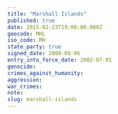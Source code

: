 ```yaml
---
title: "Marshall Islands"
published: true
date: 2015-02-23T19:00:00.000Z
geocode: MHL
iso_code: MH
state_party: true
signed_date: 2000-09-06
entry_into_force_date: 2002-07-01
genocide:
crimes_against_humanity:
aggression:
war_crimes:
note:
slug: marshall-islands
---
```

